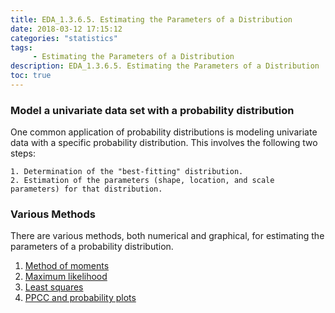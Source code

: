 ```yaml
---
title: EDA_1.3.6.5. Estimating the Parameters of a Distribution
date: 2018-03-12 17:15:12
categories: "statistics"
tags:
     - Estimating the Parameters of a Distribution
description: EDA_1.3.6.5. Estimating the Parameters of a Distribution
toc: true
---
```

### Model a univariate data set with a probability distribution
One common application of probability distributions is modeling univariate data with a specific probability distribution. This involves the following two steps:

	1. Determination of the "best-fitting" distribution.
	2. Estimation of the parameters (shape, location, and scale parameters) for that distribution.

### Various Methods
There are various methods, both numerical and graphical, for estimating the parameters of a probability distribution.

1. [Method of moments](http://www.itl.nist.gov/div898/handbook/eda/section3/eda3651.htm)
2. [Maximum likelihood](http://www.itl.nist.gov/div898/handbook/eda/section3/eda3652.htm)
3. [Least squares](http://www.itl.nist.gov/div898/handbook/eda/section3/eda3653.htm)
4. [PPCC and probability plots](http://www.itl.nist.gov/div898/handbook/eda/section3/eda3654.htm)
